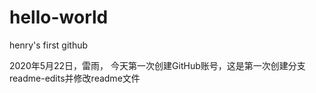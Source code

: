 # hello-world
henry's first github

2020年5月22日，雷雨，
今天第一次创建GitHub账号，这是第一次创建分支readme-edits并修改readme文件

